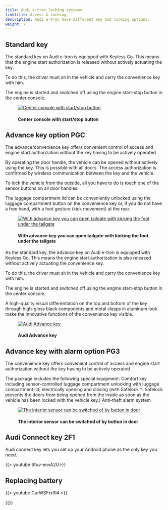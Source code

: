 ```yaml
---
title: Audi e-tron locking systems
linktitle: Access & locking
description: Audi e-tron have different key and locking options.
weight: 7
---
```

<!-- markdownlint-disable MD033 -->
## Standard key

The standard key on Audi e-tron is equipped with Keyless Go. This means that the engine start authorization is released without actively actuating the key. 

To do this, the driver must sit in the vehicle and carry the convenience key with him.

The engine is started and switched off using the engine start-stop button in the center console.

<figure>
    <a href="https://media.electrichasgoneaudi.net/multimedia/models/e-tron/technology/lockingsystems/startbutton.jpg">
        <img src="https://media.electrichasgoneaudi.net/multimedia/models/e-tron/technology/lockingsystems/startbutton.jpg"
        class="img-fluid" alt="Center console with start/stop button" title="Center console with start/stop button">
    </a>
    <figcaption><h4>Center console with start/stop button</h4></figcaption>
</figure>

## Advance key option PGC

The advance/convenience key offers convenient control of access and engine start authorization without the key having to be actively operated

By operating the door handle, the vehicle can be opened without actively using the key. This is possible with all doors. The access authorization is confirmed by wireless communication between the key and the vehicle. 

To lock the vehicle from the outside, all you have to do is touch one of the sensor buttons on all door handles. 

The luggage compartment lid can be conveniently unlocked using the luggage compartment button on the convenience key or, if you do not have a free hand, with a foot gesture (kick movement) at the rear.

<figure>
    <a href="https://media.electrichasgoneaudi.net/multimedia/models/e-tron/technology/lockingsystems/kicksensor.jpg">
        <img src="https://media.electrichasgoneaudi.net/multimedia/models/e-tron/technology/lockingsystems/kicksensors.jpg"
        class="img-fluid" alt="With advance key you can open tailgate with kicking the foot under the tailgate" title="With advance key you can open tailgate with kicking the foot under the tailgate">
    </a>
    <figcaption><h4>With advance key you can open tailgate with kicking the foot under the tailgate</h4></figcaption>
</figure>

As the standard key, the advance key on Audi e-tron is equipped with Keyless Go. This means
the engine start authorization is also released without actively actuating the convenience key.

To do this, the driver must sit in the vehicle and carry the convenience key with him.

The engine is started and switched off using the engine start-stop button in the center console.

A high-quality visual differentiation on the top and bottom of the key through high-gloss black components and metal clasps in aluminum look make the innovative functions of the convenience key visible.

<figure>
    <a href="https://media.electrichasgoneaudi.net/multimedia/models/e-tron/technology/lockingsystems/advancekey.jpg">
        <img src="https://media.electrichasgoneaudi.net/multimedia/models/e-tron/technology/lockingsystems/advancekeys.jpg"
        class="img-fluid" alt="Audi Advance key" title="Audi Advance key">
    </a>
    <figcaption><h4>Audi Advance key</h4></figcaption>
</figure>

## Advance key with alarm option PG3

The convenience key offers convenient control of access and engine start authorization without the key having to be actively operated

The package includes the following special equipment:
Comfort key including sensor-controlled luggage compartment unlocking with luggage compartment lid, electrically opening and closing (with Safelock *: Safelock prevents the doors from being opened from the inside as soon as the vehicle has been locked with the vehicle key.)
Anti-theft alarm system

<figure>
    <a href="https://media.electrichasgoneaudi.net/multimedia/models/e-tron/technology/lockingsystems/alarm_sensor_of.jpg">
        <img src="https://media.electrichasgoneaudi.net/multimedia/models/e-tron/technology/lockingsystems/alarm_sensor_ofs.jpg"
        class="img-fluid" alt="The interior sensor can be switched of by button in door" title="The interior sensor can be switched of by button in door">
    </a>
    <figcaption><h4>The interior sensor can be switched of by button in door</h4></figcaption>
</figure>

## Audi Connect key 2F1

Audi connect key lets you set up your Android phone as the only key you need. 

{{< youtube 6fuv-envA2U>}}

## Replacing battery

{{< youtube CurWSFtxRl4 >}}

{{<children description="true" />}}
